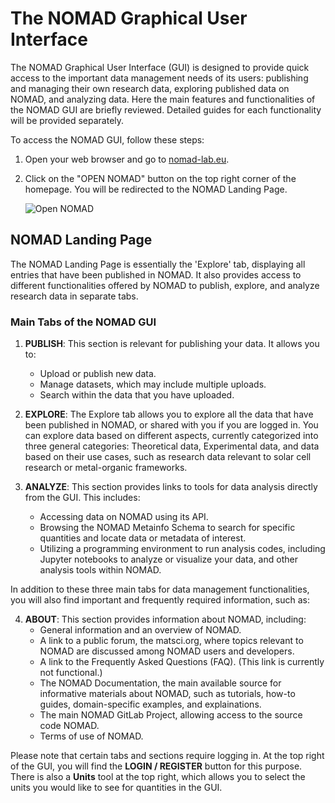 # The NOMAD Graphical User Interface

The NOMAD Graphical User Interface (GUI) is designed to provide quick access to the important data management needs of its users: publishing and managing their own research data, exploring published data on NOMAD, and analyzing data. Here the main features and functionalities of the NOMAD GUI are briefly reviewed. Detailed guides for each functionality will be provided separately.

To access the NOMAD GUI, follow these steps:

1. Open your web browser and go to [nomad-lab.eu](https://nomad-lab.eu).
2. Click on the "OPEN NOMAD" button on the top right corner of the homepage. You will be redirected to the NOMAD Landing Page.

   ![Open NOMAD](images/NOMAD_homepage_openNOMAD.gif)
## NOMAD Landing Page

The NOMAD Landing Page is essentially the 'Explore' tab, displaying all entries that have been published in NOMAD. It also provides access to different functionalities offered by NOMAD to publish, explore, and analyze research data in separate tabs.

### Main Tabs of the NOMAD GUI

1. **PUBLISH**: This section is relevant for publishing your data. It allows you to:
   - Upload or publish new data.
   - Manage datasets, which may include multiple uploads.
   - Search within the data that you have uploaded.

2. **EXPLORE**: The Explore tab allows you to explore all the data that have been published in NOMAD, or shared with you if you are logged in. You can explore data based on different aspects, currently categorized into three general categories: Theoretical data, Experimental data, and data based on their use cases, such as research data relevant to solar cell research or metal-organic frameworks.

3. **ANALYZE**: This section provides links to tools for data analysis directly from the GUI. This includes:
   - Accessing data on NOMAD using its API.
   - Browsing the NOMAD Metainfo Schema to search for specific quantities and locate data or metadata of interest.
   - Utilizing a programming environment to run analysis codes, including Jupyter notebooks to analyze or visualize your data, and other analysis tools within NOMAD.

In addition to these three main tabs for data management functionalities, you will also find important and frequently required information, such as:

4. **ABOUT**: This section provides information about NOMAD, including:
   - General information and an overview of NOMAD.
   - A link to a public forum, the matsci.org, where topics relevant to NOMAD are discussed among NOMAD users and developers.
   - A link to the Frequently Asked Questions (FAQ). (This link is currently not functional.)
   - The NOMAD Documentation, the main available source for informative materials about NOMAD, such as tutorials, how-to guides, domain-specific examples, and explainations.
   - The main NOMAD GitLab Project, allowing access to the source code NOMAD.
   - Terms of use of NOMAD.

Please note that certain tabs and sections require logging in. At the top right of the GUI, you will find the **LOGIN / REGISTER** button for this purpose. There is also a **Units** tool at the top right, which allows you to select the units you would like to see for quantities in the GUI.

